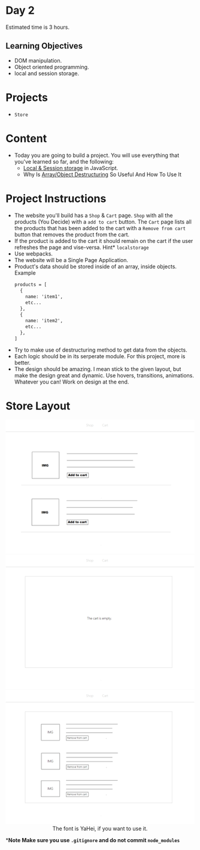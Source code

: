# Day 2

Estimated time is 3 hours.

## Learning Objectives

- DOM manipulation.
- Object oriented programming.
- local and session storage.

# Projects
- `Store`

# Content

- Today you are going to build a project. You will use everything that you've learned so far, and the following:
  - [Local & Session storage](https://www.youtube.com/watch?v=xSv-9Yod83Q) in JavaScript.
  - Why Is [Array/Object Destructuring](https://www.youtube.com/watch?v=NIq3qLaHCIs) So Useful And How To Use It

# Project Instructions

- The website you'll build has a `Shop` & `Cart` page. `Shop` with all the products (You Decide) with a `add to cart` button.
  The `Cart` page lists all the products that has been added to the cart with a `Remove from cart` button that removes the product from the cart.
- If the product is added to the cart it should remain on the cart if the user refreshes the page and vise-versa. Hint* `localstorage`
- Use webpacks.
- The website will be a Single Page Application.
- Product's data should be stored inside of an array, inside objects.
  Example
  ```
  products = [
    {
      name: 'item1',
      etc...
    },
    {
      name: 'item2',
      etc...
    },
  ]
  ```
- Try to make use of destructuring method to get data from the objects.
- Each logic should be in its serperate module. For this project, more is better.
- The design should be amazing. I mean stick to the given layout, but make the design great and dynamic. Use hovers, transitions, animations. Whatever you can! Work on design at the end.

# Store Layout
<p align="center">
<img src="./preview/shop.png">
<img src="./preview/cart_empty.png">
<img src="./preview/cart.png">
The font is YaHei, if you want to use it.
</p>

***Note Make sure you use `.gitignore` and do not commit `node_modules`**
